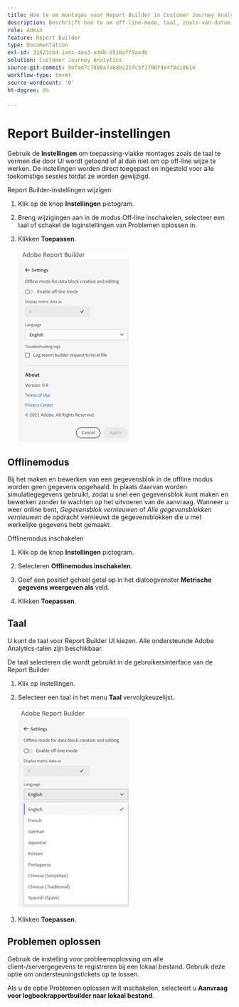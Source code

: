 ```yaml
---
title: Hoe te om montages voor Report Builder in Customer Journey Analytics te vormen
description: Beschrijft hoe te om off-line-mode, taal, zoals-van-datum, en het oplossen van problemenmontages te plaatsen.
role: Admin
feature: Report Builder
type: Documentation
exl-id: 32423cb4-1a4c-4ea3-ad4b-9520aff9ae4b
solution: Customer Journey Analytics
source-git-commit: 9efad7c7808a7a68bc25fc5f1700f4e4f8e18614
workflow-type: tm+mt
source-wordcount: '0'
ht-degree: 0%

---
```


# Report Builder-instellingen

Gebruik de **Instellingen** om toepassing-vlakke montages zoals de taal te vormen die door UI wordt getoond of al dan niet om op off-line wijze te werken. De instellingen worden direct toegepast en ingesteld voor alle toekomstige sessies totdat ze worden gewijzigd.

Report Builder-instellingen wijzigen

1. Klik op de knop **Instellingen** pictogram.

1. Breng wijzigingen aan in de modus Off-line inschakelen, selecteer een taal of schakel de loginstellingen van Problemen oplossen in.

1. Klikken **Toepassen**.

   ![Het venster Datumbereik Reporten Builder met de knoppen Annuleren en Toepassen.](./assets/image38.png)

## Offlinemodus

Bij het maken en bewerken van een gegevensblok in de offline modus worden geen gegevens opgehaald. In plaats daarvan worden simulatiegegevens gebruikt, zodat u snel een gegevensblok kunt maken en bewerken zonder te wachten op het uitvoeren van de aanvraag. Wanneer u weer online bent, *Gegevensblok vernieuwen* of *Alle gegevensblokken vernieuwen* de opdracht vernieuwt de gegevensblokken die u met werkelijke gegevens hebt gemaakt.

Offlinemodus inschakelen

1. Klik op de knop **Instellingen** pictogram.

1. Selecteren **Offlinemodus inschakelen**.

1. Geef een positief geheel getal op in het dialoogvenster **Metrische gegevens weergeven als** veld.

1. Klikken **Toepassen**.

## Taal

U kunt de taal voor Report Builder UI kiezen. Alle ondersteunde Adobe Analytics-talen zijn beschikbaar.

De taal selecteren die wordt gebruikt in de gebruikersinterface van de Report Builder

1. Klik op Instellingen.

1. Selecteer een taal in het menu **Taal** vervolgkeuzelijst.

   ![Het venster Datumbereik van de Report Builder waarin de lijst Taal wordt weergegeven, waarbij Engels is geselecteerd.](./assets/image39.png)

1. Klikken **Toepassen.**

## Problemen oplossen

Gebruik de instelling voor probleemoplossing om alle client-/servergegevens te registreren bij een lokaal bestand. Gebruik deze optie om ondersteuningstickets op te lossen.

Als u de optie Problemen oplossen wilt inschakelen, selecteert u **Aanvraag voor logboekrapportbuilder naar lokaal bestand**.
